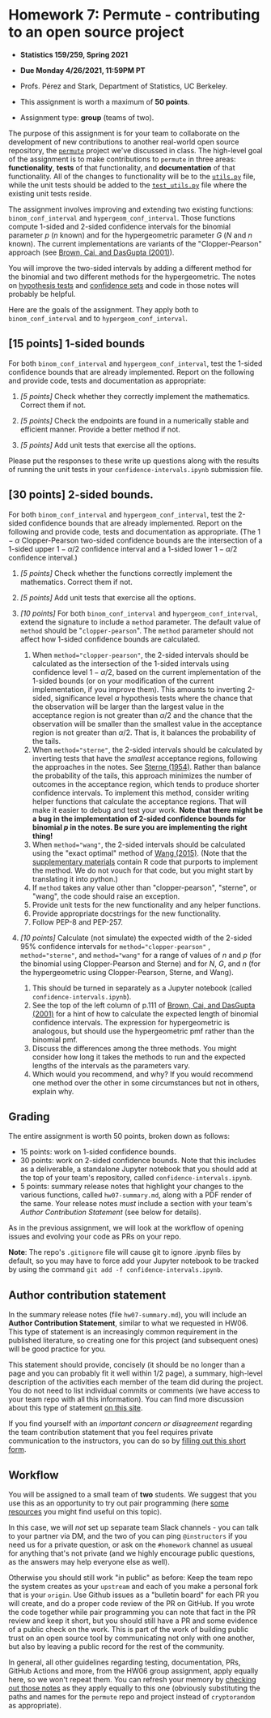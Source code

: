 # Homework 7: Permute - contributing to an open source project

- **Statistics 159/259, Spring 2021**

- **Due Monday 4/26/2021, 11:59PM PT**

- Profs. Pérez and Stark, Department of Statistics, UC Berkeley.

- This assignment is worth a maximum of **50 points**.

- Assignment type: **group** (teams of two).


The purpose of this assignment is for your team to collaborate on the development of new contributions to another real-world open source repository, the [`permute`](https://github.com/statlab/permute) project we've discussed in class.  The high-level goal of the assignment is to make contributions to `permute` in three areas: **functionality**, **tests** of that functionality, and **documentation** of that functionality.  All of the changes to functionality will be to the [`utils.py`](https://github.com/statlab/permute/blob/main/permute/utils.py) file, while the unit tests should be added to the [`test_utils.py`](https://github.com/statlab/permute/blob/main/permute/tests/test_utils.py) file where the existing unit tests reside.

The assignment involves improving and extending two existing functions: `binom_conf_interval` and `hypergeom_conf_interval`. Those functions compute 1-sided and 2-sided confidence intervals for the binomial parameter $p$ ($n$ known) and for the hypergeometric parameter $G$ ($N$ and $n$ known). The current implementations are variants of the "Clopper-Pearson" approach (see [Brown, Cai, and DasGupta (2001)](https://www.jstor.org/stable/2676784?seq=1)).

You will improve the two-sided intervals by adding a different method for the binomial and two different methods for the hypergeometric. The notes on [hypothesis tests](../Notes/tests.ipynb) and [confidence sets](../Notes/confidence-sets.ipynb) and code in those notes will probably be helpful.

Here are the goals of the assignment. They apply both to `binom_conf_interval` and to `hypergeom_conf_interval`.

## [15 points] 1-sided bounds

For both `binom_conf_interval` and `hypergeom_conf_interval`, test the 1-sided confidence bounds that are already implemented. Report on the following and provide code, tests and documentation as appropriate:

1. _[5 points]_ Check whether they correctly implement the mathematics. Correct them if not. 

1. _[5 points]_ Check the endpoints are found in a numerically stable and efficient manner. Provide a better method if not.

1. _[5 points]_ Add unit tests that exercise all the options.

Please put the responses to these write up questions along with the results of running the unit tests in your `confidence-intervals.ipynb` submission file.

## [30 points] 2-sided bounds. 

For both `binom_conf_interval` and `hypergeom_conf_interval`, test the 2-sided confidence bounds that are already implemented. Report on the following and provide code, tests and documentation as appropriate. (The $1-\alpha$ Clopper-Pearson two-sided confidence bounds are the intersection of a 1-sided upper $1-\alpha/2$ confidence interval and a 1-sided lower $1-\alpha/2$ confidence interval.)

1. _[5 points]_ Check whether the functions correctly implement the mathematics. Correct them if not.

1. _[5 points]_ Add unit tests that exercise all the options.

1. _[10 points]_ For both `binom_conf_interval` and `hypergeom_conf_interval`, extend the signature to include a `method` parameter. The default value of `method` should be "`clopper-pearson`". The `method` parameter should not affect how 1-sided confidence bounds are calculated.
    1. When `method="clopper-pearson"`, the 2-sided intervals should be calculated as the intersection of the 1-sided intervals using confidence level $1-\alpha/2$, based on the current implementation of the 1-sided bounds (or on your modification of the current implementation, if you improve them). This amounts to inverting 2-sided, significance level $\alpha$ hypothesis tests where the chance that the observation will be larger than the largest value in the acceptance region is not greater than $\alpha/2$ and the chance that the observation will be smaller than the smallest value in the acceptance region is not greater than $\alpha/2$. That is, it balances the probability of the tails.
    2. When `method="sterne"`, the 2-sided intervals should be calculated by inverting tests that have the _smallest_ acceptance regions, following the approaches in the notes. See [Sterne (1954)](https://www.jstor.org/stable/2333026). Rather than balance the probability of the tails, this approach minimizes the number of outcomes in the acceptance region, which tends to produce shorter confidence intervals. To implement this method, consider writing helper functions that calculate the acceptance regions. That will make it easier to debug and test your work. **Note that there might be a bug in the implementation of 2-sided confidence bounds for binomial $p$ in the notes. Be sure you are implementing the right thing!**
    3. When `method="wang"`, the 2-sided intervals should be calculated using the "exact optimal" method of [Wang (2015)](http://dx.doi.org/10.1080/01621459.2014.966191). (Note that the [supplementary materials](https://www.tandfonline.com/doi/suppl/10.1080/01621459.2014.966191) contain R code that purports to implement the method. We do not vouch for that code, but you might start by translating it into python.)
    4. If `method` takes any value other than "clopper-pearson", "sterne", or "wang", the code should raise an exception.
    5. Provide unit tests for the new functionality and any helper functions.
    6. Provide appropriate docstrings for the new functionality.
    7. Follow PEP-8 and PEP-257.
    
1. _[10 points]_ Calculate (not simulate) the expected width of the 2-sided 95% confidence intervals for `method="clopper-pearson"` , `method="sterne"`, and `method="wang"` for a range of values of
$n$ and $p$ (for the binomial using Clopper-Pearson and Sterne) and for $N$, $G$, and $n$ (for the hypergeometric using Clopper-Pearson, Sterne, and Wang).
    1. This should be turned in separately as a Jupyter notebook (called `confidence-intervals.ipynb`).
    2. See the top of the left column of p.111 of [Brown, Cai, and DasGupta (2001)](https://www.jstor.org/stable/2676784?seq=1) for a hint of how to calculate the expected length of binomial confidence intervals. The expression for hypergeometric is analogous, but should use the hypergeometric pmf rather than the binomial pmf. 
    3. Discuss the differences among the three methods. You might consider how long it takes the methods to run and the expected lengths of the intervals as the parameters vary.
    4. Which would you recommend, and why? If you would recommend one method over the other in some circumstances but not in others, explain why.


## Grading

The entire assignment is worth 50 points, broken down as follows:

* 15 points: work on 1-sided confidence bounds.
* 30 points: work on 2-sided confidence bounds.  Note that this includes as a deliverable, a standalone Jupyter notebook that you should add at the top of your team's repository, called `confidence-intervals.ipynb`.
* 5 points: summary release notes that highlight your changes to the various functions, called `hw07-summary.md`, along with a PDF render of the same.  Your release notes _must_ include a section with your team's _Author Contribution Statement_ (see below for details).

As in the previous assignment, we will look at the workflow of opening issues and evolving your code as PRs on your repo.

**Note**: The repo's `.gitignore` file will cause git to ignore .ipynb files by default, so you may have to force add your Jupyter notebook to be tracked by using the command `git add -f confidence-intervals.ipynb`.

## Author contribution statement

In the summary release notes (file `hw07-summary.md`), you will include an **Author Contribution Statement**, similar to what we requested in HW06. This type of statement is an increasingly common requirement in the published literature, so creating one for this project (and subsequent ones) will be good practice for you.

This statement should provide, concisely (it should be no longer than a page and you can probably fit it well within 1/2 page), a summary, high-level description of the activities each member of the team did during the project. You do not need to list individual commits or comments (we have access to your team repo with all this information).  You can find more discussion about this type of statement [on this site](https://www.editage.com/insights/how-to-draft-the-authorship-contribution-statement).

If you find yourself with an _important concern or disagreement_ regarding the team contribution statement that you feel requires private communication to the instructors, you can do so by [filling out this short form](https://forms.gle/ictvEUiZpaLFi3Hy6).


## Workflow

You will be assigned to a small team of **two** students. We suggest that you use this as an opportunity to try out pair programming (here [some](https://martinfowler.com/articles/on-pair-programming.html) [resources](https://medium.com/@weblab_tech/pair-programming-guide-a76ca43ff389) you might find useful on this topic).

In this case, we will _not_ set up separate team Slack channels - you can talk to your partner via DM, and the two of you can ping `@instructors` if you need us for a private question, or ask on the `#homework` channel as usueal for anything that's not private (and we highly encourage public questions, as the answers may help everyone else as well).

Otherwise you should still work "in public" as before: Keep the team repo the system creates as your `upstream` and each of you make a personal fork that is your `origin`. Use Github issues as a "bulletin board" for each PR you will create, and do a proper code review of the PR on GitHub.   If you wrote the code together while pair programming you can note that fact in the PR review and keep it short, but you should still have a PR and some evidence of a public check on the work. This is part of the work of building public trust on an open source tool by communicating not only with one another, but also by leaving a public record for the rest of the community.

In general, all other guidelines regarding testing, documentation, PRs, GitHub Actions and more, from the HW06 group assignment, apply equally here, so we won't repeat them. You can refresh your memory by [checking out those notes](hw06-cryptorandom-contrib.md#Tips-for-this-assignment) as they apply equally to this one (obviously substituting the paths and names for the `permute` repo and project instead of `cryptorandom` as appropriate).
